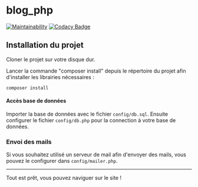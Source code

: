 # blog_php

[![Maintainability](https://api.codeclimate.com/v1/badges/04239d7c8539561697da/maintainability)](https://codeclimate.com/github/mdoutreluingne/blog_php/maintainability)
[![Codacy Badge](https://app.codacy.com/project/badge/Grade/f613c11f527c44da83cfbb4534976dd9)](https://www.codacy.com/gh/mdoutreluingne/blog_php/dashboard?utm_source=github.com&utm_medium=referral&utm_content=mdoutreluingne/blog_php&utm_campaign=Badge_Grade)

## Installation du projet

Cloner le projet sur votre disque dur.

Lancer la commande "composer install" depuis le répertoire du projet afin d'installer les librairies nécessaires :
```text
composer install
```

#### Accès base de données

Importer la base de données avec le fichier `config/db.sql`. Ensuite configurer le fichier `config/db.php` pour la connection à votre base de données.

### Envoi des mails

Si vous souhaitez utilisé un serveur de mail afin d'envoyer des mails, vous pouvez le configurer dans `config/mailer.php`.

---
Tout est prêt, vous pouvez naviguer sur le site !

